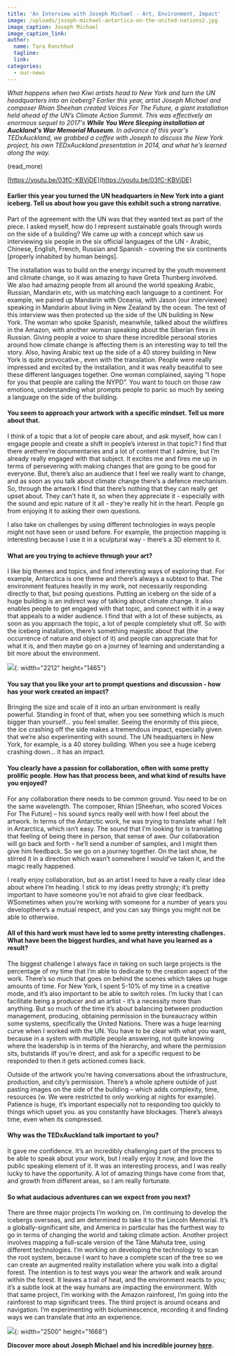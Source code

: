 ```yaml
---
title: 'An Interview with Joseph Michael - Art, Environment, Impact'
image: /uploads/joseph-michael-antartica-on-the-united-nations2.jpg
image_caption: Joseph Michael
image_caption_link:
author:
  name: Tara Ranchhod
  tagline:
  link:
categories:
  - our-news
---
```


*What happens when two Kiwi artists head to New York and turn the UN headquarters into an iceberg? Earlier this year, artist Joseph Michael and composer Rhian Sheehan created Voices For The Future, a giant installation held ahead of the UN’s Climate Action Summit. This was effectively an enormous sequel to 2017's&nbsp;**While You Were Sleeping installation at Auckland's War Memorial Museum**. In advance of this year's TEDxAuckland, we grabbed a coffee with Joseph to discuss the New York project, his own TEDxAuckland presentation in 2014, and what he’s learned along the way.&nbsp;*

(read\_more)

[https://youtu.be/03fC-KBVjDE](https://youtu.be/03fC-KBVjDE)

#### **Earlier this year you turned the UN headquarters in New York into a giant iceberg. Tell us about how you gave this exhibit such a strong narrative.&nbsp;**

Part of the agreement with the UN was that they wanted text as part of the piece. I asked myself, how do I represent sustainable goals through words on the side of a building? We came up with a concept which saw us interviewing six people in the six official languages of the UN - Arabic, Chinese, English, French, Russian and Spanish - covering the six continents \[properly inhabited by human beings\].

The installation was to build on the energy incurred by the youth movement and climate change, so it was amazing to have Greta Thunberg involved. We also had amazing people from all around the world speaking Arabic, Russian, Mandarin etc, with us matching each language to a continent. For example, we paired up Mandarin with Oceania, with Jason (our interviewee) speaking in Mandarin about living in New Zealand by the ocean. The text of this interview was then protected up the side of the UN building in New York. The woman who spoke Spanish, meanwhile, talked about the wildfires in the Amazon, with another woman speaking about the Siberian fires in Russian. Giving people a voice to share these incredible personal stories around how climate change is affecting them is an interesting way to tell the story. Also, having Arabic text up the side of a 40 storey building in New York is quite provocative., even with the translation. People were really impressed and excited by the installation, and it was really beautiful to see these different languages together. One woman complained, saying “I hope for you that people are calling the NYPD”. You want to touch on those raw emotions, understanding what prompts people to panic so much by seeing a language on the side of the building.&nbsp;

#### **You seem to approach your artwork with a specific mindset. Tell us more about that.&nbsp;**

I think of a topic that a lot of people care about, and ask myself, how can I engage people and create a shift in people’s interest in that topic? I find that there arethere’re documentaries and a lot of content that I admire, but I’m already really engaged with that subject. It excites me and fires me up in terms of persevering with making changes that are going to be good for everyone. But, there’s also an audience that I feel we really want to change, and as soon as you talk about climate change there’s a defence mechanism. So, through the artwork I find that there’s nothing that they can really get upset about. They can’t hate it, so when they appreciate it - especially with the sound and epic nature of it all - they're really hit in the heart. People go from enjoying it to asking their own questions.

I also take on challenges by using different technologies in ways people might not have seen or used before. For example, the projection mapping is interesting because I use it in a sculptural way - there’s a 3D element to it.

#### What are you trying to achieve through your art?

I like big themes and topics, and find interesting ways of exploring that. For example, Antarctica is one theme and there’s always a subtext to that. The environment features heavily in my work, not necessarily responding directly to that, but posing questions. Putting an iceberg on the side of a huge building is an indirect way of talking about climate change. It also enables people to get engaged with that topic, and connect with it in a way that appeals to a wider audience. I find that with a lot of these subjects, as soon as you approach the topic, a lot of people completely shut off. So with the iceberg installation, there’s something majestic about that (the occurrence of nature and object of it) and people can appreciate that for what it is, and then maybe go on a journey of learning and understanding a bit more about the environment.

![](/uploads/joseph-michael-antartica-on-the-united-nations1.jpg){: width="2212" height="1465"}

#### **You say that you like your art to prompt questions and discussion - how has your work created an impact?&nbsp;**

Bringing the size and scale of it into an urban environment is really powerful. Standing in front of that, when you see something which is much bigger than yourself… you feel smaller. Seeing the enormity of this piece, the ice crashing off the side makes a tremendous impact, especially given that we’re also experimenting with sound. The UN headquarters in New York, for example, is a 40 storey building. When you see a huge iceberg crashing down… it has an impact.

#### **You clearly have a passion for collaboration, often with some pretty prolific people. How has that process been, and what kind of results have you enjoyed?**

For any collaboration there needs to be common ground. You need to be on the same wavelength. The composer, Rhian \[Sheehan, who scored Voices For The Future\] – his sound syncs really well with how I feel about the artwork. In terms of the Antarctic work, he was trying to translate what I felt in Antarctica, which isn’t easy. The sound that I’m looking for is translating that feeling of being there in person, that sense of awe. Our collaboration will go back and forth - he’ll send a number of samples, and I might then give him feedback. So we go on a journey together. On the last show, he stirred it in a direction which wasn’t somewhere I would’ve taken it, and the magic really happened.&nbsp;

I really enjoy collaboration, but as an artist I need to have a really clear idea about where I’m heading. I stick to my ideas pretty strongly; it’s pretty important to have someone you’re not afraid to give clear feedback. WSometimes when you’re working with someone for a number of years you developthere’s a mutual respect, and you can say things you might not be able to otherwise.

#### **All of this hard work must have led to some pretty interesting challenges. What have been the biggest hurdles, and what have you learned as a result?**

The biggest challenge I always face in taking on such large projects is the percentage of my time that I’m able to dedicate to the creation aspect of the work. There’s so much that goes on behind the scenes which takes up huge amounts of time. For New York, I spent 5-10% of my time in a creative mode, and it’s also important to be able to switch roles. I’m lucky that I can facilitate being a producer and an artist - it’s a necessity more than anything. But so much of the time it’s about balancing between production management, producing, obtaining permission in the bureaucracy within some systems, specifically the United Nations. There was a huge learning curve when I worked with the UN. You have to be clear with what you want, because in a system with multiple people answering, not quite knowing where the leadership is in terms of the hierarchy, and where the permission sits, butstands iIf you’re direct, and ask for a specific request to be responded to then it gets actioned.comes back.

Outside of the artwork you’re having conversations about the infrastructure, production, and city’s permission. There’s a whole sphere outside of just pasting images on the side of the building – which adds complexity, time, resources (w. We were restricted to only working at nights for example). Patience is huge, it’s important especially not to responding too quickly to things which upset you. as you constantly have blockages. There’s always time, even when its compressed.

#### **Why was the TEDxAuckland talk important to you?**

It gave me confidence. It’s an incredibly challenging part of the process to be able to speak about your work, but I really enjoy it now, and love the public speaking element of it. It was an interesting process, and I was really lucky to have the opportunity. A lot of amazing things have come from that, and growth from different areas, so I am really fortunate.

#### **So what audacious adventures can we expect from you next?**

There are three major projects I’m working on. I’m continuing to develop the icebergs overseas, and am determined to take it to the Lincoln Memorial. It’s a globally-significant site, and America in particular has the furthest way to go in terms of changing the world and taking climate action. Another project involves mapping a full-scale version of the Tāne Mahuta tree, using different technologies. I’m working on developing the technology to scan the root system, because I want to have a complete scan of the tree so we can create an augmented reality installation where you walk into a digital forest. The intention is to test ways you wear the artwork and walk around within the forest. It leaves a trail of heat, and the environment reacts to you; it’s a subtle look at the way humans are impacting the environment. With that same project, I’m working with the Amazon rainforest, I’m going into the rainforest to map significant trees. The third project is around oceans and navigation. I’m experimenting with bioluminescence, recording it and finding ways we can translate that into an experience.

![](/uploads/joseph-michael-1.jpg){: width="2500" height="1668"}

**Discover more about Joseph Michael and his incredible journey&nbsp;**[**here**](https://www.joemichael.co.nz/)**.&nbsp;**